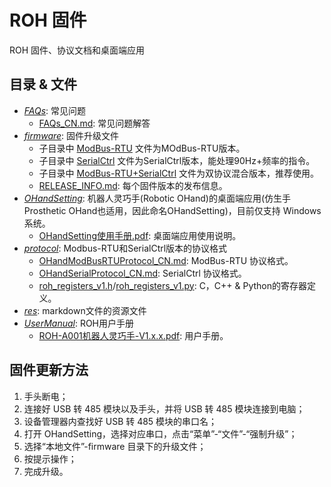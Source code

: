 # ROH 固件

ROH 固件、协议文档和桌面端应用

## 目录 & 文件

- *[FAQs](FAQs)*: 常见问题
  - [FAQs_CN.md](FAQs/FAQs_CN.md): 常见问题解答
- *[firmware](firmware)*: 固件升级文件
  - 子目录中 [ModBus-RTU](firmware/ModBus-RTU) 文件为MOdBus-RTU版本。
  - 子目录中 [SerialCtrl](firmware/SerialCtrl) 文件为SerialCtrl版本，能处理90Hz+频率的指令。
  - 子目录中 [ModBus-RTU+SerialCtrl](firmware/ModBus-RTU+SerialCtrl) 文件为双协议混合版本，推荐使用。
  - [RELEASE_INFO.md](firmware/RELEASE_INFO.md): 每个固件版本的发布信息。
- *[OHandSetting](OHandSetting)*: 机器人灵巧手(Robotic OHand)的桌面端应用(仿生手Prosthetic OHand也适用，因此命名OHandSetting)，目前仅支持 Windows 系统。
  - [OHandSetting使用手册.pdf](OHandSetting/OHandSetting使用手册.pdf): 桌面端应用使用说明。
- *[protocol](protocol)*: Modbus-RTU和SerialCtrl版本的协议格式
  - [OHandModBusRTUProtocol_CN.md](protocol/OHandModBusRTUProtocol_CN.md): ModBus-RTU 协议格式。
  - [OHandSerialProtocol_CN.md](protocol/OHandSerialProtocol_CN.md): SerialCtrl 协议格式。
  - [roh_registers_v1.h](protocol/roh_registers_v1.h)/[roh_registers_v1.py](protocol/roh_registers_v1.py): C，C++ & Python的寄存器定义。
- *[res](res)*: markdown文件的资源文件
- *[UserManual](UserManual)*: ROH用户手册
  - [ROH-A001机器人灵巧手-V1.x.x.pdf](UserManual/ROH-A001机器人灵巧手-V1.2.2.pdf): 用户手册。

## 固件更新方法

1. 手头断电；
2. 连接好 USB 转 485 模块以及手头，并将 USB 转 485 模块连接到电脑；
3. 设备管理器内查找好 USB 转 485 模块的串口名；
4. 打开 OHandSetting，选择对应串口，点击“菜单”-“文件”-“强制升级”；
5. 选择“本地文件”-firmware 目录下的升级文件；
6. 按提示操作；
7. 完成升级。
